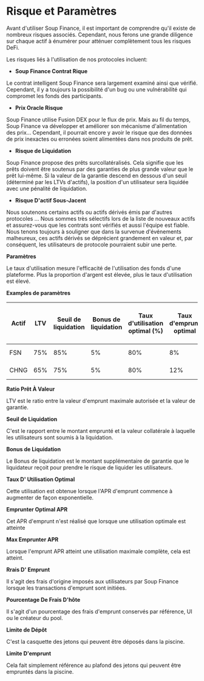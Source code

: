 # Risque et Paramètres

Avant d'utiliser Soup Finance, il est important de comprendre qu'il existe de nombreux risques associés. Cependant, nous ferons une grande diligence sur chaque actif à énumérer pour atténuer complètement tous les risques DeFi.

Les risques liés à l'utilisation de nos protocoles incluent:

* **Soup Finance Contrat Rique**

Le contrat intelligent Soup Finance sera largement examiné ainsi que vérifié. Cependant, il y a toujours la possibilité d'un bug ou une vulnérabilité qui compromet les fonds des participants.

* **Prix Oracle Risque**

Soup Finance utilise Fusion DEX pour le flux de prix. Mais au fil du temps, Soup Finance va développer et améliorer son mécanisme d'alimentation des prix... Cependant, il pourrait encore y avoir le risque que des données de prix inexactes ou erronées soient alimentées dans nos produits de prêt.

* **Risque de Liquidation**

Soup Finance propose des prêts surcollatéralisés. Cela signifie que les prêts doivent être soutenus par des garanties de plus grande valeur que le prêt lui-même. Si la valeur de la garantie descend en dessous d'un seuil (déterminé par les LTVs d'actifs), la position d'un utilisateur sera liquidée avec une pénalité de liquidation.

* **Risque D'actif Sous-Jacent**

Nous soutenons certains actifs ou actifs dérivés émis par d'autres protocoles ... Nous sommes très sélectifs lors de la liste de nouveaux actifs et assurez-vous que les contrats sont vérifiés et aussi l'équipe est fiable. Nous tenons toujours à souligner que dans la survenue d'événements malheureux, ces actifs dérivés se déprécient grandement en valeur et, par conséquent, les utilisateurs de protocole pourraient subir une perte.



**Paramètres**

Le taux d'utilisation mesure l'efficacité de l'utilisation des fonds d'une plateforme. Plus la proportion d'argent est élevée, plus le taux d'utilisation est élevé.

**Examples de paramètres**

| Actif | LTV | Seuil de liquidation | Bonus de liquidation | Taux d'utilisation optimal (%) | Taux d'emprunt optimal | APR d'emprunt minimum | Frais d'emprunt | APR d'emprunt maximum | % des Frais de l'hote | Depot maximum  | Limite d'emprunt |
| ----- | --- | -------------------- | -------------------- | ------------------------------ | ---------------------- | --------------------- | --------------- | --------------------- | --------------------- | -------------- | ---------------- |
| FSN   | 75% | 85%                  | 5%                   | 80%                            | 8%                     | 0%                    | 0.1%            | 100%                  | 20%                   | 3.000.000 FSN  | Aucune           |
| CHNG  | 65% | 75%                  | 5%                   | 80%                            | 12%                    | 0%                    | 0.1%            | 150%                  | 20%                   | 6.000.000 CHNG | Aucune           |

**Ratio Prêt À Valeur**

LTV est le ratio entre la valeur d'emprunt maximale autorisée et la valeur de garantie.

**Seuil de Liquidation**

C'est le rapport entre le montant emprunté et la valeur collatérale à laquelle les utilisateurs sont soumis à la liquidation.

**Bonus de Liquidation**

Le Bonus de liquidation est le montant supplémentaire de garantie que le liquidateur reçoit pour prendre le risque de liquider les utilisateurs.

**Taux D' Utilisation Optimal**

Cette utilisation est obtenue lorsque l'APR d'emprunt commence à augmenter de façon exponentielle.

**Emprunter Optimal APR**

Cet APR d'emprunt n'est réalisé que lorsque une utilisation optimale est atteinte

**Max Emprunter APR**

Lorsque l'emprunt APR atteint une utilisation maximale complète, cela est atteint.

**Rrais D' Emprunt**

Il s'agit des frais d'origine imposés aux utilisateurs par Soup Finance lorsque les transactions d'emprunt sont initiées.

**Pourcentage De Frais D'hôte**

Il s'agit d'un pourcentage des frais d'emprunt conservés par référence, UI ou le créateur du pool.

**Limite de Dépôt**

C'est la casquette des jetons qui peuvent être déposés dans la piscine.

**Limite D'emprunt**

Cela fait simplement référence au plafond des jetons qui peuvent être empruntés dans la piscine.

